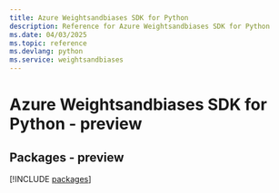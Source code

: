 ```yaml
---
title: Azure Weightsandbiases SDK for Python
description: Reference for Azure Weightsandbiases SDK for Python
ms.date: 04/03/2025
ms.topic: reference
ms.devlang: python
ms.service: weightsandbiases
---
```

# Azure Weightsandbiases SDK for Python - preview
## Packages - preview
[!INCLUDE [packages](weightsandbiases-index.md)]